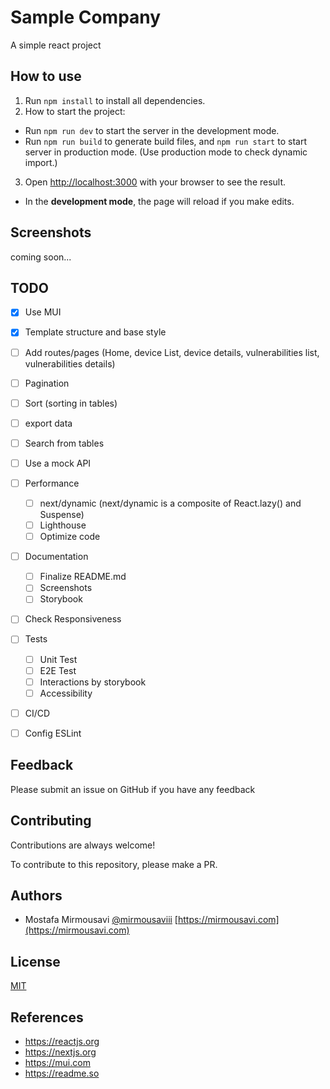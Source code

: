 # Sample Company

A simple react project


## How to use

1. Run `npm install` to install all dependencies.
2. How to start the project:
* Run `npm run dev` to start the server in the development mode.
* Run `npm run build` to generate build files, and `npm run start` to start server in production mode. (Use production mode to check dynamic import.)
3. Open [http://localhost:3000](http://localhost:3000) with your browser to see the result.
* In the **development mode**, the page will reload if you make edits.


## Screenshots

coming soon...

## TODO

- [x] Use MUI
- [x] Template structure and base style
- [ ] Add routes/pages (Home, device List, device details, vulnerabilities list, vulnerabilities details)
- [ ] Pagination
- [ ] Sort (sorting in tables)
- [ ] export data
- [ ] Search from tables
- [ ] Use a mock API
- [ ] Performance
    - [ ] next/dynamic (next/dynamic is a composite of React.lazy() and Suspense)
    - [ ] Lighthouse
    - [ ] Optimize code
- [ ] Documentation
    - [ ] Finalize README.md
    - [ ] Screenshots
    - [ ] Storybook
- [ ] Check Responsiveness
- [ ] Tests
    - [ ] Unit Test
    - [ ] E2E Test
    - [ ] Interactions by storybook
    - [ ] Accessibility
- [ ] CI/CD
- [ ] Config ESLint


## Feedback

Please submit an issue on GitHub if you have any feedback


## Contributing

Contributions are always welcome!

To contribute to this repository, please make a PR.


## Authors

- Mostafa Mirmousavi [@mirmousaviii](https://github.com/mirmousaviii) [https://mirmousavi.com](https://mirmousavi.com)


## License

[MIT](https://choosealicense.com/licenses/mit/)


## References

* https://reactjs.org
* https://nextjs.org
* https://mui.com
* https://readme.so